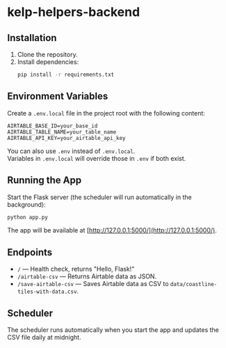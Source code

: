 # kelp-helpers-backend

## Installation

1. Clone the repository.
2. Install dependencies:
   ```bash
   pip install -r requirements.txt
   ```

## Environment Variables

Create a `.env.local` file in the project root with the following content:

```
AIRTABLE_BASE_ID=your_base_id
AIRTABLE_TABLE_NAME=your_table_name
AIRTABLE_API_KEY=your_airtable_api_key
```

You can also use `.env` instead of `.env.local`.  
Variables in `.env.local` will override those in `.env` if both exist.

## Running the App

Start the Flask server (the scheduler will run automatically in the background):

```bash
python app.py
```

The app will be available at [http://127.0.0.1:5000/](http://127.0.0.1:5000/).

## Endpoints

- `/` — Health check, returns "Hello, Flask!"
- `/airtable-csv` — Returns Airtable data as JSON.
- `/save-airtable-csv` — Saves Airtable data as CSV to `data/coastline-tiles-with-data.csv`.

## Scheduler

The scheduler runs automatically when you start the app and updates the CSV file daily at midnight.
